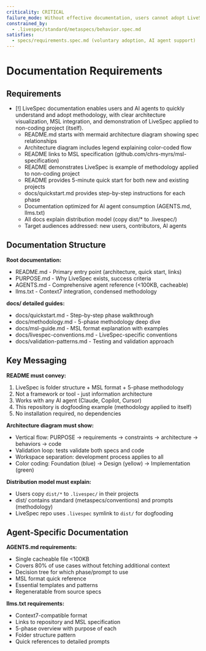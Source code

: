 ```yaml
---
criticality: CRITICAL
failure_mode: Without effective documentation, users cannot adopt LiveSpec and agents cannot assist effectively
constrained_by:
  - .livespec/standard/metaspecs/behavior.spec.md
satisfies:
  - specs/requirements.spec.md (voluntary adoption, AI agent support)
---
```


# Documentation Requirements

## Requirements
- [!] LiveSpec documentation enables users and AI agents to quickly understand and adopt methodology, with clear architecture visualization, MSL integration, and demonstration of LiveSpec applied to non-coding project (itself).
  - README.md starts with mermaid architecture diagram showing spec relationships
  - Architecture diagram includes legend explaining color-coded flow
  - README links to MSL specification (github.com/chrs-myrs/msl-specification)
  - README demonstrates LiveSpec is example of methodology applied to non-coding project
  - README provides 5-minute quick start for both new and existing projects
  - docs/quickstart.md provides step-by-step instructions for each phase
  - Documentation optimized for AI agent consumption (AGENTS.md, llms.txt)
  - All docs explain distribution model (copy dist/* to .livespec/)
  - Target audiences addressed: new users, contributors, AI agents

## Documentation Structure

**Root documentation:**
- README.md - Primary entry point (architecture, quick start, links)
- PURPOSE.md - Why LiveSpec exists, success criteria
- AGENTS.md - Comprehensive agent reference (<100KB, cacheable)
- llms.txt - Context7 integration, condensed methodology

**docs/ detailed guides:**
- docs/quickstart.md - Step-by-step phase walkthrough
- docs/methodology.md - 5-phase methodology deep dive
- docs/msl-guide.md - MSL format explanation with examples
- docs/livespec-conventions.md - LiveSpec-specific conventions
- docs/validation-patterns.md - Testing and validation approach

## Key Messaging

**README must convey:**
1. LiveSpec is folder structure + MSL format + 5-phase methodology
2. Not a framework or tool - just information architecture
3. Works with any AI agent (Claude, Copilot, Cursor)
4. This repository is dogfooding example (methodology applied to itself)
5. No installation required, no dependencies

**Architecture diagram must show:**
- Vertical flow: PURPOSE → requirements → constraints → architecture → behaviors → code
- Validation loop: tests validate both specs and code
- Workspace separation: development process applies to all
- Color coding: Foundation (blue) → Design (yellow) → Implementation (green)

**Distribution model must explain:**
- Users copy `dist/*` to `.livespec/` in their projects
- dist/ contains standard (metaspecs/conventions) and prompts (methodology)
- LiveSpec repo uses `.livespec` symlink to `dist/` for dogfooding

## Agent-Specific Documentation

**AGENTS.md requirements:**
- Single cacheable file <100KB
- Covers 80% of use cases without fetching additional context
- Decision tree for which phase/prompt to use
- MSL format quick reference
- Essential templates and patterns
- Regeneratable from source specs

**llms.txt requirements:**
- Context7-compatible format
- Links to repository and MSL specification
- 5-phase overview with purpose of each
- Folder structure pattern
- Quick references to detailed prompts

